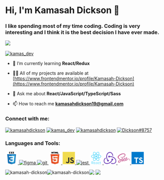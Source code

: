 

<h1 align="left">Hi, I'm Kamasah Dickson 👋</h1>
<h3 align="left">I like spending most of my time coding. Coding is very interesting and I think it is the best decision I have ever made.</h3>
<p width="100%" height="400px"><img src="https://images.unsplash.com/photo-1504805572947-34fad45aed93?ixlib=rb-4.0.3&ixid=MnwxMjA3fDB8MHxwaG90by1wYWdlfHx8fGVufDB8fHx8&auto=format&fit=crop&w=1170&q=80"/> </p>
<p align="left"> <a href="https://twitter.com/kamas_dev" target="blank"><img src="https://img.shields.io/twitter/follow/kamas_dev?logo=twitter&style=for-the-badge" alt="kamas_dev" /></a> </p>

- 🌱 I’m currently learning **React/Redux**

- 👨‍💻 All of my projects are available at [https://www.frontendmentor.io/profile/Kamasah-Dickson](https://www.frontendmentor.io/profile/Kamasah-Dickson)

- 💬 Ask me about **React/JavaScript/TypeScript/Sass**

- 📫 How to reach me **kamasahdickson19@gmail.com**



<h3 align="left">Connect with me:</h3>
<p align="left">
<a href="https://dev.to/kamasahdickson" target="blank"><img align="center" src="https://raw.githubusercontent.com/rahuldkjain/github-profile-readme-generator/master/src/images/icons/Social/devto.svg" alt="kamasahdickson" height="30" width="40" /></a>
<a href="https://twitter.com/kamas_dev" target="blank"><img align="center" src="https://raw.githubusercontent.com/rahuldkjain/github-profile-readme-generator/master/src/images/icons/Social/twitter.svg" alt="kamas_dev" height="30" width="40" /></a>
<a href="https://linkedin.com/in/kamasahdickson" target="blank"><img align="center" src="https://raw.githubusercontent.com/rahuldkjain/github-profile-readme-generator/master/src/images/icons/Social/linked-in-alt.svg" alt="kamasahdickson" height="30" width="40" /></a>
<a href="https://discord.gg/Dickson#8757" target="blank"><img align="center" src="https://raw.githubusercontent.com/rahuldkjain/github-profile-readme-generator/master/src/images/icons/Social/discord.svg" alt="Dickson#8757" height="30" width="40" /></a>
</p>

<h3 align="left">Languages and Tools:</h3>
<p align="left"> <a href="https://www.w3schools.com/css/" target="_blank" rel="noreferrer"> <img src="https://raw.githubusercontent.com/devicons/devicon/master/icons/css3/css3-original-wordmark.svg" alt="css3" width="40" height="40"/> </a> <a href="https://www.figma.com/" target="_blank" rel="noreferrer"> <img src="https://www.vectorlogo.zone/logos/figma/figma-icon.svg" alt="figma" width="40" height="40"/> </a> <a href="https://git-scm.com/" target="_blank" rel="noreferrer"> <img src="https://www.vectorlogo.zone/logos/git-scm/git-scm-icon.svg" alt="git" width="40" height="40"/> </a> <a href="https://www.w3.org/html/" target="_blank" rel="noreferrer"> <img src="https://raw.githubusercontent.com/devicons/devicon/master/icons/html5/html5-original-wordmark.svg" alt="html5" width="40" height="40"/> </a> <a href="https://developer.mozilla.org/en-US/docs/Web/JavaScript" target="_blank" rel="noreferrer"> <img src="https://raw.githubusercontent.com/devicons/devicon/master/icons/javascript/javascript-original.svg" alt="javascript" width="40" height="40"/> </a> <a href="https://jestjs.io" target="_blank" rel="noreferrer"> <img src="https://www.vectorlogo.zone/logos/jestjsio/jestjsio-icon.svg" alt="jest" width="40" height="40"/> </a> <a href="https://reactjs.org/" target="_blank" rel="noreferrer"> <img src="https://raw.githubusercontent.com/devicons/devicon/master/icons/react/react-original-wordmark.svg" alt="react" width="40" height="40"/> </a> <a href="https://redux.js.org" target="_blank" rel="noreferrer"> <img src="https://raw.githubusercontent.com/devicons/devicon/master/icons/redux/redux-original.svg" alt="redux" width="40" height="40"/> </a> <a href="https://sass-lang.com" target="_blank" rel="noreferrer"> <img src="https://raw.githubusercontent.com/devicons/devicon/master/icons/sass/sass-original.svg" alt="sass" width="40" height="40"/> </a> <a href="https://www.typescriptlang.org/" target="_blank" rel="noreferrer"> <img src="https://raw.githubusercontent.com/devicons/devicon/master/icons/typescript/typescript-original.svg" alt="typescript" width="40" height="40"/> </a> </p>

<p><img align="left" src="https://github-readme-stats.vercel.app/api/top-langs?username=kamasah-dickson&show_icons=true&locale=en&layout=compact" alt="kamasah-dickson" /><img align="left" src="https://github-readme-streak-stats.herokuapp.com/?user=kamasah-dickson&" alt="kamasah-dickson" /></p>


![](http://github-profile-summary-cards.vercel.app/api/cards/profile-details?username=vn7n24fzkq&theme=default)
![](http://github-profile-summary-cards.vercel.app/api/cards/repos-per-language?username=Kamasah-Dickson&theme=default)
